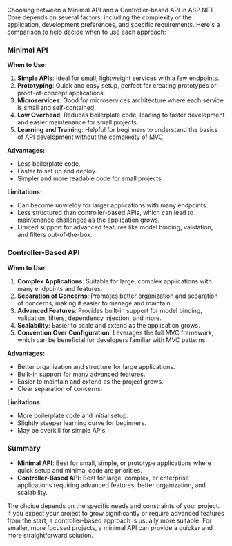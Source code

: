 Choosing between a Minimal API and a Controller-based API in ASP.NET Core depends on several factors, including the complexity of the application, development preferences, and specific requirements. Here's a comparison to help decide when to use each approach:

### Minimal API
**When to Use:**
1. **Simple APIs**: Ideal for small, lightweight services with a few endpoints.
2. **Prototyping**: Quick and easy setup, perfect for creating prototypes or proof-of-concept applications.
3. **Microservices**: Good for microservices architecture where each service is small and self-contained.
4. **Low Overhead**: Reduces boilerplate code, leading to faster development and easier maintenance for small projects.
5. **Learning and Training**: Helpful for beginners to understand the basics of API development without the complexity of MVC.

**Advantages:**
- Less boilerplate code.
- Faster to set up and deploy.
- Simpler and more readable code for small projects.

**Limitations:**
- Can become unwieldy for larger applications with many endpoints.
- Less structured than controller-based APIs, which can lead to maintenance challenges as the application grows.
- Limited support for advanced features like model binding, validation, and filters out-of-the-box.

### Controller-Based API
**When to Use:**
1. **Complex Applications**: Suitable for large, complex applications with many endpoints and features.
2. **Separation of Concerns**: Promotes better organization and separation of concerns, making it easier to manage and maintain.
3. **Advanced Features**: Provides built-in support for model binding, validation, filters, dependency injection, and more.
4. **Scalability**: Easier to scale and extend as the application grows.
5. **Convention Over Configuration**: Leverages the full MVC framework, which can be beneficial for developers familiar with MVC patterns.

**Advantages:**
- Better organization and structure for large applications.
- Built-in support for many advanced features.
- Easier to maintain and extend as the project grows.
- Clear separation of concerns.

**Limitations:**
- More boilerplate code and initial setup.
- Slightly steeper learning curve for beginners.
- May be overkill for simple APIs.

### Summary
- **Minimal API**: Best for small, simple, or prototype applications where quick setup and minimal code are priorities.
- **Controller-Based API**: Best for large, complex, or enterprise applications requiring advanced features, better organization, and scalability.

The choice depends on the specific needs and constraints of your project. If you expect your project to grow significantly or require advanced features from the start, a controller-based approach is usually more suitable. For smaller, more focused projects, a minimal API can provide a quicker and more straightforward solution.